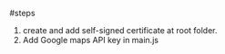 #steps

1. create and add self-signed certificate at root folder.
2. Add Google maps API key in main.js
